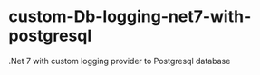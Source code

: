 # custom-Db-logging-net7-with-postgresql
.Net 7 with custom logging provider to Postgresql database
